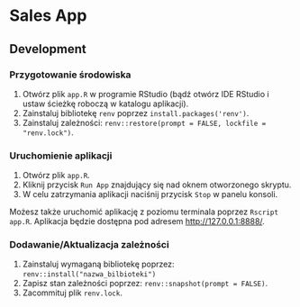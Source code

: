# Sales App

##  Development

### Przygotowanie środowiska

1. Otwórz plik `app.R` w programie RStudio (bądź otwórz IDE RStudio i ustaw ścieżkę roboczą w katalogu aplikacji).
2. Zainstaluj bibliotekę `renv` poprzez `install.packages('renv')`.
3. Zainstaluj zależności: `renv::restore(prompt = FALSE, lockfile = "renv.lock")`.

### Uruchomienie aplikacji

1. Otwórz plik `app.R`.
2. Kliknij przycisk `Run App` znajdujący się nad oknem otworzonego skryptu.
3. W celu zatrzymania aplikacji naciśnij przycisk `Stop` w panelu konsoli.

Możesz także uruchomić aplikację z poziomu terminala poprzez `Rscript app.R`.
Aplikacja będzie dostępna pod adresem <http://127.0.0.1:8888/>.

### Dodawanie/Aktualizacja zależności

1. Zainstaluj wymaganą bibliotekę poprzez: `renv::install("nazwa_bilbioteki")`
2. Zapisz stan zależności poprzez: `renv::snapshot(prompt = FALSE)`.
3. Zacommituj plik `renv.lock`.
